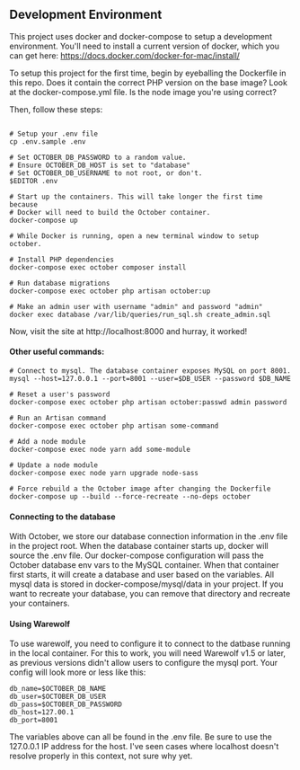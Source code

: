 ## Development Environment

This project uses docker and docker-compose to setup a development environment. You'll need to install a current version of docker, which you can get here: https://docs.docker.com/docker-for-mac/install/

To setup this project for the first time, begin by eyeballing the Dockerfile in this repo. Does it contain the correct PHP version on the base image? Look at the docker-compose.yml file. Is the node image you're using correct?

Then, follow these steps:

```

# Setup your .env file
cp .env.sample .env

# Set OCTOBER_DB_PASSWORD to a random value.
# Ensure OCTOBER_DB_HOST is set to "database"
# Set OCTOBER_DB_USERNAME to not root, or don't.
$EDITOR .env

# Start up the containers. This will take longer the first time because
# Docker will need to build the October container.
docker-compose up

# While Docker is running, open a new terminal window to setup october.

# Install PHP dependencies
docker-compose exec october composer install

# Run database migrations
docker-compose exec october php artisan october:up

# Make an admin user with username "admin" and password "admin"
docker exec database /var/lib/queries/run_sql.sh create_admin.sql
```

Now, visit the site at http://localhost:8000 and hurray, it worked!

#### Other useful commands:

```
# Connect to mysql. The database container exposes MySQL on port 8001.
mysql --host=127.0.0.1 --port=8001 --user=$DB_USER --password $DB_NAME

# Reset a user's password
docker-compose exec october php artisan october:passwd admin password

# Run an Artisan command
docker-compose exec october php artisan some-command

# Add a node module
docker-compose exec node yarn add some-module

# Update a node module
docker-compose exec node yarn upgrade node-sass

# Force rebuild a the October image after changing the Dockerfile
docker-compose up --build --force-recreate --no-deps october
```

#### Connecting to the database

With October, we store our database connection information in the .env file in the project root. When the database container starts up, docker will source the .env file. Our docker-compose configuration will pass the October database env vars to the MySQL container. When that container first starts, it will create a database and user based on the variables. All mysql data is stored in docker-compose/mysql/data in your project. If you want to recreate your database, you can remove that directory and recreate your containers.

#### Using Warewolf

To use warewolf, you need to configure it to connect to the datbase running in the local container. For this to work, you will need Warewolf v1.5 or later, as previous versions didn't allow users to configure the mysql port. Your config will look more or less like this:

```
db_name=$OCTOBER_DB_NAME
db_user=$OCTOBER_DB_USER
db_pass=$OCTOBER_DB_PASSWORD
db_host=127.00.1
db_port=8001
```

The variables above can all be found in the .env file. Be sure to use the 127.0.0.1 IP address for the host. I've seen cases where localhost doesn't resolve properly in this context, not sure why yet.
